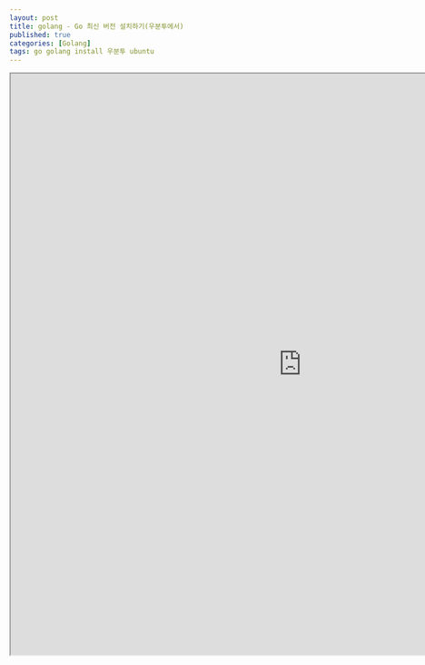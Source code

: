 ```yaml
---
layout: post
title: golang - Go 최신 버전 설치하기(우분투에서)
published: true
categories: [Golang]
tags: go golang install 우분투 ubuntu
---
```

<iframe width="1024" height="1024" src="https://docs.google.com/document/d/e/2PACX-1vSJnR_DePJbg0DCsLMKbU0HIPy0mNxxrZSzKT1yAQjNtRHIpYbtDyC_pYzoGArx9vVxJI3fD6Kwn3r7/pub?embedded=true"></iframe>    
  